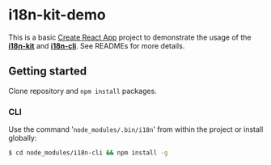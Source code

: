 # i18n-kit-demo

This is a basic [Create React App](https://github.com/facebookincubator/create-react-app) project to
demonstrate the usage of the [**i18n-kit**](https://github.com/rodu30/i18n-kit) and
[**i18n-cli**](https://github.com/rodu30/i18n-cli). See READMEs for more details.

## Getting started

Clone repository and `npm install` packages.

### CLI

Use the command '`node_modules/.bin/i18n`' from within the project or install globally:

```bash
$ cd node_modules/i18n-cli && npm install -g
```
